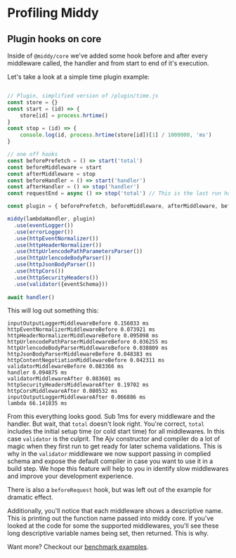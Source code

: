 # Profiling Middy

## Plugin hooks on core

Inside of `@middy/core` we've added some hook before and after every middleware called, the handler and from start to end of it's execution.

Let's take a look at a simple time plugin example:

```javascript

// Plugin, simplified version of /plugin/time.js
const store = {}
const start = (id) => {
    store[id] = process.hrtime()
}
const stop = (id) => {
    console.log(id, process.hrtime(store[id])[1] / 1000000, 'ms')
}

// one off hooks
const beforePrefetch = () => start('total')
const beforeMiddleware = start
const afterMiddleware = stop
const beforeHandler = () => start('handler')
const afterHandler = () => stop('handler')
const requestEnd = async () => stop('total') // This is the last run hook, it will resolve before the request ends.

const plugin = { beforePrefetch, beforeMiddleware, afterMiddleware, beforeHandler, afterHandler, requestEnd }

middy(lambdaHandler, plugin)
  .use(eventLogger())
  .use(errorLogger())
  .use(httpEventNormalizer())
  .use(httpHeaderNormalizer())
  .use(httpUrlencodePathParametersParser())
  .use(httpUrlencodeBodyParser())
  .use(httpJsonBodyParser())
  .use(httpCors())
  .use(httpSecurityHeaders())
  .use(validator({eventSchema}))
  
await handler()
```

This will log out something this:

```shell
inputOutputLoggerMiddlewareBefore 0.156033 ms
httpEventNormalizerMiddlewareBefore 0.073921 ms
httpHeaderNormalizerMiddlewareBefore 0.095098 ms
httpUrlencodePathParserMiddlewareBefore 0.036255 ms
httpUrlencodeBodyParserMiddlewareBefore 0.038809 ms
httpJsonBodyParserMiddlewareBefore 0.048383 ms
httpContentNegotiationMiddlewareBefore 0.042311 ms
validatorMiddlewareBefore 0.083366 ms
handler 0.094875 ms
validatorMiddlewareAfter 0.083601 ms
httpSecurityHeadersMiddlewareAfter 0.19702 ms
httpCorsMiddlewareAfter 0.080532 ms
inputOutputLoggerMiddlewareAfter 0.066886 ms
lambda 66.141835 ms
```

From this everything looks good. Sub 1ms for every middleware and the handler. But wait, that `total` doesn't look right.
You're correct, `total` includes the initial setup time (or cold start time) for all middlewares. In this case `validator` is the culprit.
The Ajv constructor and compiler do a lot of magic when they first run to get ready for later schema validations.
This is why in the `validator` middleware we now support passing in complied schema and expose the default compiler in 
case you want to use it in a build step. We hope this feature will help to you in identify slow middlewares and improve your development experience.

There is also a `beforeRequest` hook, but was left out of the example for dramatic effect.

Additionally, you'll notice that each middleware shows a descriptive name. This is printing out the function name passed into middy core.
If you've looked at the code for some the supported middlewares, you'll see these long descriptive variable names being set, then returned.
This is why.

Want more? Checkout our [benchmark examples](/benchmarks).
